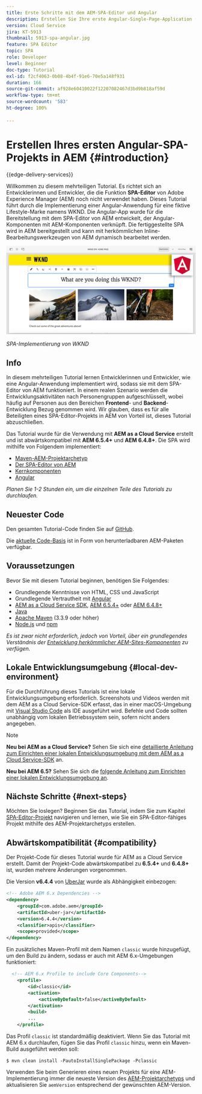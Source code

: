 ```yaml
---
title: Erste Schritte mit dem AEM-SPA-Editor und Angular
description: Erstellen Sie Ihre erste Angular-Single-Page-Application (SPA), die in Adobe Experience Manager mit der WKND-SPA bearbeitet werden kann.
version: Cloud Service
jira: KT-5913
thumbnail: 5913-spa-angular.jpg
feature: SPA Editor
topic: SPA
role: Developer
level: Beginner
doc-type: Tutorial
exl-id: f2cf4063-0b08-4b4f-91e6-70e5a148f931
duration: 166
source-git-commit: af928e60410022f12207082467d3bd9b818af59d
workflow-type: tm+mt
source-wordcount: '583'
ht-degree: 100%

---
```


# Erstellen Ihres ersten Angular-SPA-Projekts in AEM {#introduction}

{{edge-delivery-services}}

Willkommen zu diesem mehrteiligen Tutorial. Es richtet sich an Entwicklerinnen und Entwickler, die die Funktion **SPA-Editor** von Adobe Experience Manager (AEM) noch nicht verwendet haben. Dieses Tutorial führt durch die Implementierung einer Angular-Anwendung für eine fiktive Lifestyle-Marke namens WKND. Die Angular-App wurde für die Bereitstellung mit dem SPA-Editor von AEM entwickelt, der Angular-Komponenten mit AEM-Komponenten verknüpft. Die fertiggestellte SPA wird in AEM bereitgestellt und kann mit herkömmlichen Inline-Bearbeitungswerkzeugen von AEM dynamisch bearbeitet werden.

![Endgültige SPA implementiert](assets/wknd-spa-implementation.png)

*SPA-Implementierung von WKND*

## Info

In diesem mehrteiligen Tutorial lernen Entwicklerinnen und Entwickler, wie eine Angular-Anwendung implementiert wird, sodass sie mit dem SPA-Editor von AEM funktioniert. In einem realen Szenario werden die Entwicklungsaktivitäten nach Personengruppen aufgeschlüsselt, wobei häufig auf Personen aus den Bereichen **Frontend**- und **Backend**-Entwicklung Bezug genommen wird. Wir glauben, dass es für alle Beteiligten eines SPA-Editor-Projekts in AEM von Vorteil ist, dieses Tutorial abzuschließen.

Das Tutorial wurde für die Verwendung mit **AEM as a Cloud Service** erstellt und ist abwärtskompatibel mit **AEM 6.5.4+** und **AEM 6.4.8+**. Die SPA wird mithilfe von Folgendem implementiert:

* [Maven-AEM-Projektarchetyp](https://experienceleague.adobe.com/docs/experience-manager-core-components/using/developing/archetype/overview.html?lang=de)
* [Der SPA-Editor von AEM](https://experienceleague.adobe.com/docs/experience-manager-65/developing/headless/spas/spa-walkthrough.html?lang=de#content-editing-experience-with-spa)
* [Kernkomponenten](https://experienceleague.adobe.com/docs/experience-manager-core-components/using/introduction.html?lang=de)
* [Angular](https://angular.io/)

*Planen Sie 1-2 Stunden ein, um die einzelnen Teile des Tutorials zu durchlaufen.*

## Neuester Code

Den gesamten Tutorial-Code finden Sie auf [GitHub](https://github.com/adobe/aem-guides-wknd-spa).

Die [aktuelle Code-Basis](https://github.com/adobe/aem-guides-wknd-spa/releases) ist in Form von herunterladbaren AEM-Paketen verfügbar.

## Voraussetzungen

Bevor Sie mit diesem Tutorial beginnen, benötigen Sie Folgendes:

* Grundlegende Kenntnisse von HTML, CSS und JavaScript
* Grundlegende Vertrautheit mit [Angular](https://angular.io/)
* [AEM as a Cloud Service SDK](https://experienceleague.adobe.com/docs/experience-manager-learn/cloud-service/local-development-environment-set-up/aem-runtime.html?lang=de#download-the-aem-as-a-cloud-service-sdk), [AEM 6.5.4+](https://helpx.adobe.com/de/experience-manager/aem-releases-updates.html#65) oder [AEM 6.4.8+](https://helpx.adobe.com/de/experience-manager/aem-releases-updates.html#64)
* [Java](https://downloads.experiencecloud.adobe.com/content/software-distribution/en/general.html)
* [Apache Maven](https://maven.apache.org/) (3.3.9 oder höher)
* [Node.js](https://nodejs.org/de/) und [npm](https://www.npmjs.com/)

*Es ist zwar nicht erforderlich, jedoch von Vorteil, über ein grundlegendes Verständnis der [Entwicklung herkömmlicher AEM-Sites-Komponenten](https://experienceleague.adobe.com/docs/experience-manager-learn/getting-started-wknd-tutorial-develop/overview.html?lang=de) zu verfügen.*

## Lokale Entwicklungsumgebung {#local-dev-environment}

Für die Durchführung dieses Tutorials ist eine lokale Entwicklungsumgebung erforderlich. Screenshots und Videos werden mit dem AEM as a Cloud Service-SDK erfasst, das in einer macOS-Umgebung mit [Visual Studio Code](https://code.visualstudio.com/) als IDE ausgeführt wird. Befehle und Code sollten unabhängig vom lokalen Betriebssystem sein, sofern nicht anders angegeben.

>[!NOTE]
>
> **Neu bei AEM as a Cloud Service?** Sehen Sie sich eine [detaillierte Anleitung zum Einrichten einer lokalen Entwicklungsumgebung mit dem AEM as a Cloud Service-SDK](https://experienceleague.adobe.com/docs/experience-manager-learn/cloud-service/local-development-environment-set-up/overview.html?lang=de) an.
>
> **Neu bei AEM 6.5?** Sehen Sie sich die [folgende Anleitung zum Einrichten einer lokalen Entwicklungsumgebung an](https://experienceleague.adobe.com/docs/experience-manager-learn/foundation/development/set-up-a-local-aem-development-environment.html?lang=de).

## Nächste Schritte {#next-steps}

Möchten Sie loslegen? Beginnen Sie das Tutorial, indem Sie zum Kapitel [SPA-Editor-Projekt](create-project.md) navigieren und lernen, wie Sie ein SPA-Editor-fähiges Projekt mithilfe des AEM-Projektarchetyps erstellen.

## Abwärtskompatibilität {#compatibility}

Der Projekt-Code für dieses Tutorial wurde für AEM as a Cloud Service erstellt. Damit der Projekt-Code abwärtskompatibel zu **6.5.4+** und **6.4.8+** ist, wurden mehrere Änderungen vorgenommen.

Die Version **v6.4.4** von [UberJar](https://experienceleague.adobe.com/docs/experience-manager-65/developing/devtools/ht-projects-maven.html?lang=de#what-is-the-uberjar) wurde als Abhängigkeit einbezogen:

```xml
<!-- Adobe AEM 6.x Dependencies -->
<dependency>
    <groupId>com.adobe.aem</groupId>
    <artifactId>uber-jar</artifactId>
    <version>6.4.4</version>
    <classifier>apis</classifier>
    <scope>provided</scope>
</dependency>
```

Ein zusätzliches Maven-Profil mit dem Namen `classic` wurde hinzugefügt, um den Build zu ändern, sodass er auch mit AEM 6.x-Umgebungen funktioniert:

```xml
  <!-- AEM 6.x Profile to include Core Components-->
    <profile>
        <id>classic</id>
        <activation>
            <activeByDefault>false</activeByDefault>
        </activation>
        <build>
        ...
    </profile>
```

Das Profil `classic` ist standardmäßig deaktiviert. Wenn Sie das Tutorial mit AEM 6.x durchlaufen, fügen Sie das Profil `classic` hinzu, wenn ein Maven-Build ausgeführt werden soll:

```shell
$ mvn clean install -PautoInstallSinglePackage -Pclassic
```

Verwenden Sie beim Generieren eines neuen Projekts für eine AEM-Implementierung immer die neueste Version des [AEM-Projektarchetyps](https://github.com/adobe/aem-project-archetype) und aktualisieren Sie `aemVersion` entsprechend der gewünschten AEM-Version.
